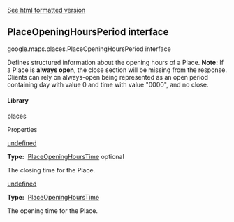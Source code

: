 [See html formatted version](https://huasofoundries.github.io/google-maps-documentation/PlaceOpeningHoursPeriod.html)

PlaceOpeningHoursPeriod interface
---------------------------------

google.maps.places.PlaceOpeningHoursPeriod interface

Defines structured information about the opening hours of a Place. **Note:** If a Place is **always open**, the close section will be missing from the response. Clients can rely on always-open being represented as an open period containing day with value 0 and time with value "0000", and no close.

#### Library

places

Properties

[undefined](#PlaceOpeningHoursPeriod.close)

**Type:**  [PlaceOpeningHoursTime](/maps/documentation/javascript/reference/3.40/places-service#PlaceOpeningHoursTime) optional

The closing time for the Place.

[undefined](#PlaceOpeningHoursPeriod.open)

**Type:**  [PlaceOpeningHoursTime](/maps/documentation/javascript/reference/3.40/places-service#PlaceOpeningHoursTime)

The opening time for the Place.